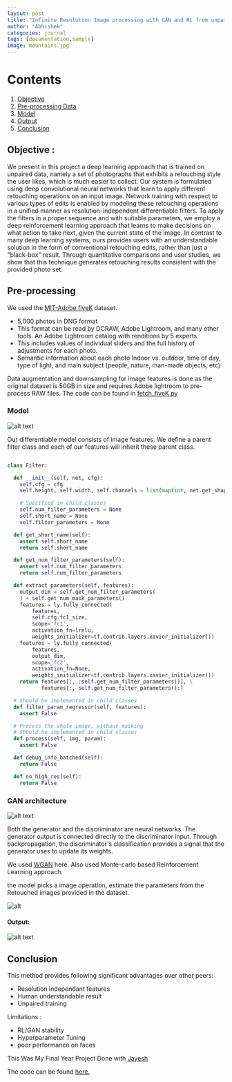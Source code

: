 ```yaml
---
layout: post
title: "Infinite Resolution Image processing with GAN and RL from unpaired image datasets."
author: "Abhishek"
categories: journal
tags: [documentation,sample]
image: mountains.jpg
---
```


# Contents

1. [Objective](#objective)
2. [Pre-processing Data](#pre-processing)
3. [Model](#model)
4. [Output](#output)
5. [Conclusion](#conclusion)

## Objective :
We present in this project a deep learning approach that is trained on unpaired data, namely a set of photographs that exhibits a retouching style the user likes, which is much easier to collect. Our system is formulated using deep convolutional neural networks that learn to apply different retouching operations on an input image. Network training with respect to various types of edits is enabled by modeling these retouching operations in a unified manner as resolution-independent differentiable filters. To apply the filters in a proper sequence and with suitable parameters, we employ a deep reinforcement learning approach that learns to make decisions on what action to take next, given the current state of the image. In contrast to many deep learning systems, ours provides users with an understandable solution in the form of conventional retouching edits, rather than just a "black-box" result. Through quantitative comparisons and user studies, we show that this technique generates retouching results consistent with the provided photo set.	

## Pre-processing

We used the [MIT-Adobe fiveK](https://data.csail.mit.edu/graphics/fivek/) dataset.

* 5,000 photos in DNG format
* This format can be read by DCRAW, Adobe Lightroom, and many other tools. An Adobe Lightroom catalog with renditions by 5 experts
* This includes values of individual sliders and the full history of adjustments for each photo.
* Semantic information about each photo Indoor vs. outdoor, time of day, type of light, and main subject (people, nature, man-made objects, etc)

Data augmentation and downsampling for image features is done as the original dataset is 50GB in size and requires Adobe lightroom to pre-process RAW files. The code can be found in [fetch_fiveK.py](https://github.com/Abhishek-Gawande/exposure/blob/master/fetch_fivek.py)

### Model
![alt text](https://drive.google.com/uc?export=view&id=13y4NwrwOMJkF3dvsfrNz_eUj8c7t__IT)

Our differentiable model consists of image features. We define a parent filter class and each of our features will inherit these parent class.

```python

class Filter:

  def __init__(self, net, cfg):
    self.cfg = cfg
    self.height, self.width, self.channels = list(map(int, net.get_shape()[1:]))

    # Specified in child classes
    self.num_filter_parameters = None
    self.short_name = None
    self.filter_parameters = None

  def get_short_name(self):
    assert self.short_name
    return self.short_name

  def get_num_filter_parameters(self):
    assert self.num_filter_parameters
    return self.num_filter_parameters

  def extract_parameters(self, features):
    output_dim = self.get_num_filter_parameters(
    ) + self.get_num_mask_parameters()
    features = ly.fully_connected(
        features,
        self.cfg.fc1_size,
        scope='fc1',
        activation_fn=lrelu,
        weights_initializer=tf.contrib.layers.xavier_initializer())
    features = ly.fully_connected(
        features,
        output_dim,
        scope='fc2',
        activation_fn=None,
        weights_initializer=tf.contrib.layers.xavier_initializer())
    return features[:, :self.get_num_filter_parameters()], \
           features[:, self.get_num_filter_parameters():]

  # Should be implemented in child classes
  def filter_param_regressor(self, features):
    assert False

  # Process the whole image, without masking
  # Should be implemented in child classes
  def process(self, img, param):
    assert False

  def debug_info_batched(self):
    return False

  def no_high_res(self):
    return False

```

### GAN architecture

![alt text](https://drive.google.com/uc?export=view&id=1iKBEg4-NVaUKb05nmeZBnBWcYog9XubI)

Both the generator and the discriminator are neural networks. The generator output is connected directly to the discriminator input. Through backpropagation, the discriminator's classification provides a signal that the generator uses to update its weights.

We used [WGAN](https://arxiv.org/abs/1701.07875v3) here.
Also used Monte-carlo based Reinforcement Learning approach.

the model picks a image operation, estimate the parameters from the Retouched images provided in the dataset.

![alt](https://drive.google.com/uc?export=view&id=1elLew-4fTyBpNL8OhUHZlOMx-i--VdDY)

#### Output:
![alt text](https://drive.google.com/uc?export=view&id=1SKxvt4Ms0b-TL2SMfWyGSNchy_iL6t3f)

## Conclusion

This method provides following significant advantages over other peers:

* Resolution independant features
* Human understandable result
* Unpaired training

Limitations :
* RL/GAN stability 
* Hyperparameter Tuning
* poor performance on faces

This Was My Final Year Project Done with [Jayesh ](https://jayeshjawade.github.io)

The code can be found [here.](https://github.com/Abhishek-Gawande/exposure)
